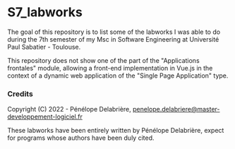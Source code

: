 # S7_labworks

The goal of this repository is to list some of the labworks I was able to do during the 7th semester of my Msc in Software Engineering at Université Paul Sabatier - Toulouse.

This repository does not show one of the part of the "Applications frontales" module, allowing a front-end implementation in Vue.js in the context of a dynamic web application of the "Single Page Application" type.


### Credits

Copyright (C) 2022 - Pénélope Delabrière, <penelope.delabriere@master-developpement-logiciel.fr>

These labworks have been entirely written by Pénélope Delabrière, expect for programs whose authors have been duly cited.

